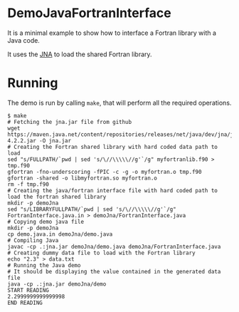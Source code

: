 # DemoJavaFortranInterface

It is a minimal example to show how to interface a Fortran library with a Java code.

It uses the [JNA](https://github.com/java-native-access/jna) to load the shared Fortran library.


# Running

The demo is run by calling `make`, that will perform all the required operations.

    $ make
    # Fetching the jna.jar file from github
    wget https://maven.java.net/content/repositories/releases/net/java/dev/jna/jna/4.2.2/jna-4.2.2.jar -O jna.jar
    # Creating the Fortran shared library with hard coded data path to load
    sed "s/FULLPATH/`pwd | sed 's/\//\\\\\//g'`/g" myfortranlib.f90 > tmp.f90
    gfortran -fno-underscoring -fPIC -c -g -o myfortran.o tmp.f90
    gfortran -shared -o libmyfortran.so myfortran.o
    rm -f tmp.f90
    # Creating the java/fortran interface file with hard coded path to load the fortran shared library
    mkdir -p demoJna
    sed "s/LIBRARYFULLPATH/`pwd | sed 's/\//\\\\\//g'`/g" FortranInterface.java.in > demoJna/FortranInterface.java
    # Copying demo java file
    mkdir -p demoJna
    cp demo.java.in demoJna/demo.java
    # Compiling Java
    javac -cp .:jna.jar demoJna/demo.java demoJna/FortranInterface.java
    # Creating dummy data file to load with the Fortran library
    echo "2.3" > data.txt
    # Running the Java demo
    # It should be displaying the value contained in the generated data file
    java -cp .:jna.jar demoJna/demo
    START READING
    2.2999999999999998
    END READING